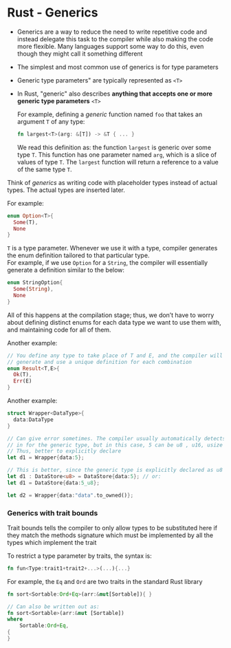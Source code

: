 # Rust - Generics

* Generics are a way to reduce the need to write repetitive code and instead delegate this task
  to the compiler while also making the code more flexible. Many languages support some way to
  do this, even though they might call it something different
* The simplest and most common use of generics is for type parameters
* Generic type parameters" are typically represented as `<T>`
* In Rust, "generic" also describes **anything that accepts one or more generic type parameters** `<T>`

  For example, defining a *generic* function named `foo` that takes an argument `T` of any type:

  ```rust
  fn largest<T>(arg: &[T]) -> &T { ... }
  ```

  We read this definition as: the function `largest` is generic over some type `T`. This function has one parameter
  named `arg`, which is a slice of values of type `T`. The `largest` function will return a reference to a value of the same type `T`.

Think of *generics* as writing code with placeholder types instead of actual types. The actual types are inserted later.

For example:

```rust
enum Option<T>{
  Some(T),
  None
}
```

`T` is a type parameter. Whenever we use it with a type, compiler generates the enum definition tailored to that particular type.  
For example, if we use `Option` for a `String`, the compiler will essentially generate a definition similar to the below:

```rust
enum StringOption{
  Some(String),
  None
}
```

All of this happens at the compilation stage; thus, we don’t have to worry about defining distinct enums for each data type we
want to use them with, and maintaining code for all of them.

Another example:

```rust
// You define any type to take place of T and E, and the compiler will
// generate and use a unique definition for each combination
enum Result<T,E>{
  Ok(T),
  Err(E)
}
```

Another example:

```rust
struct Wrapper<DataType>{
  data:DataType
}

// Can give error sometimes. The compiler usually automatically detects the type to be filled
// in for the generic type, but in this case, 5 can be u8 , u16, usize or quite a few other types
// Thus, better to explicitly declare
let d1 = Wrapper{data:5};

// This is better, since the generic type is explicitly declared as u8
let d1 : DataStore<u8> = DataStore{data:5}; // or:
let d1 = DataStore{data:5_u8};

let d2 = Wrapper{data:"data".to_owned()};
```

### Generics with trait bounds

Trait bounds tells the compiler to only allow types to be substituted here if they match the methods signature
which must be implemented by all the types which implement the trait

To restrict a type parameter by traits, the syntax is:

```rust
fn fun<Type:trait1+trait2+...>(...){...}
```

For example, the `Eq` and `Ord` are two traits in the standard Rust library

```rust
fn sort<Sortable:Ord+Eq>(arr:&mut[Sortable]){ }

// Can also be written out as:
fn sort<Sortable>(arr:&mut [Sortable])
where
    Sortable:Ord+Eq,
{
}
```


